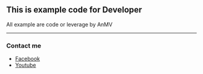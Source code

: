 ## This is example code for Developer
All example are code or leverage by AnMV
***
### Contact me
* [Facebook](https://www.facebook.com/anmv.info/)
* [Youtube](https://www.youtube.com/channel/UCbpFUjnSI5AfSdqj03a0h0Q)